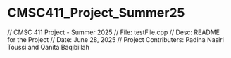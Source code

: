 # CMSC411_Project_Summer25
// CMSC 411 Project - Summer 2025
// File: testFile.cpp
// Desc: README for the Project
// Date: June 28, 2025
// Project Contributers: Padina Nasiri Toussi and Qanita Baqibillah


